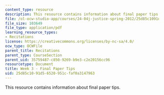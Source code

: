 ```yaml
---
content_type: resource
description: This resource contains information about final paper tips.
file: /ol-ocw-studio-app/courses/24-04j-justice-spring-2012/25d85c1091d56520951cfaf0a3147963_MIT24_04JS12_Week3.pdf
file_size: 103649
file_type: application/pdf
learning_resource_types:
- Recitations
license: https://creativecommons.org/licenses/by-nc-sa/4.0/
ocw_type: OCWFile
parent_title: Recitations
parent_type: CourseSection
parent_uid: 35759487-c850-9269-b9e3-c2e20156cc96
resourcetype: Document
title: Week 3 - Final Paper Tips
uid: 25d85c10-91d5-6520-951c-faf0a3147963
---
```

This resource contains information about final paper tips.